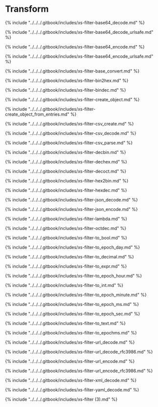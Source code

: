 # Transform

{% include "../../../.gitbook/includes/xs-filter-base64_decode.md" %}

{% include "../../../.gitbook/includes/xs-filter-base64_decode_urlsafe.md" %}

{% include "../../../.gitbook/includes/xs-filter-base64_encode.md" %}

{% include "../../../.gitbook/includes/xs-filter-base64_encode_urlsafe.md" %}

{% include "../../../.gitbook/includes/xs-filter-base_convert.md" %}

{% include "../../../.gitbook/includes/xs-filter-bin2hex.md" %}

{% include "../../../.gitbook/includes/xs-filter-bindec.md" %}

{% include "../../../.gitbook/includes/xs-filter-create_object.md" %}

{% include "../../../.gitbook/includes/xs-filter-create_object_from_entries.md" %}

{% include "../../../.gitbook/includes/xs-filter-csv_create.md" %}

{% include "../../../.gitbook/includes/xs-filter-csv_decode.md" %}

{% include "../../../.gitbook/includes/xs-filter-csv_parse.md" %}

{% include "../../../.gitbook/includes/xs-filter-decbin.md" %}

{% include "../../../.gitbook/includes/xs-filter-dechex.md" %}

{% include "../../../.gitbook/includes/xs-filter-decoct.md" %}

{% include "../../../.gitbook/includes/xs-filter-hex2bin.md" %}

{% include "../../../.gitbook/includes/xs-filter-hexdec.md" %}

{% include "../../../.gitbook/includes/xs-filter-json_decode.md" %}

{% include "../../../.gitbook/includes/xs-filter-json_encode.md" %}

{% include "../../../.gitbook/includes/xs-filter-lambda.md" %}

{% include "../../../.gitbook/includes/xs-filter-octdec.md" %}

{% include "../../../.gitbook/includes/xs-filter-to_bool.md" %}

{% include "../../../.gitbook/includes/xs-filter-to_epoch_day.md" %}

{% include "../../../.gitbook/includes/xs-filter-to_decimal.md" %}

{% include "../../../.gitbook/includes/xs-filter-to_expr.md" %}

{% include "../../../.gitbook/includes/xs-filter-to_epoch_hour.md" %}

{% include "../../../.gitbook/includes/xs-filter-to_int.md" %}

{% include "../../../.gitbook/includes/xs-filter-to_epoch_minute.md" %}

{% include "../../../.gitbook/includes/xs-filter-to_epoch_ms.md" %}

{% include "../../../.gitbook/includes/xs-filter-to_epoch_sec.md" %}

{% include "../../../.gitbook/includes/xs-filter-to_text.md" %}

{% include "../../../.gitbook/includes/xs-filter-to_epochms.md" %}

{% include "../../../.gitbook/includes/xs-filter-url_decode.md" %}

{% include "../../../.gitbook/includes/xs-filter-url_decode_rfc3986.md" %}

{% include "../../../.gitbook/includes/xs-filter-url_encode.md" %}

{% include "../../../.gitbook/includes/xs-filter-url_encode_rfc3986.md" %}

{% include "../../../.gitbook/includes/xs-filter-xml_decode.md" %}

{% include "../../../.gitbook/includes/xs-filter-yaml_decode.md" %}

{% include "../../../.gitbook/includes/xs-filter (3).md" %}

